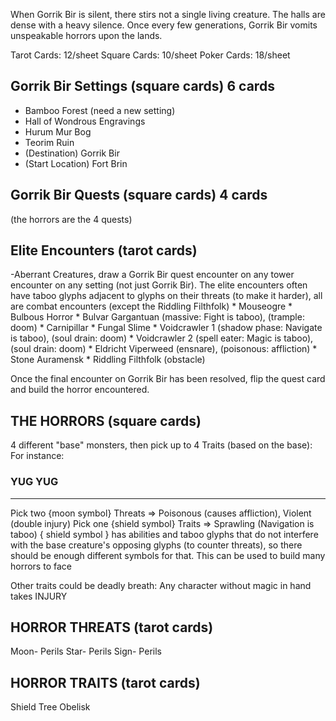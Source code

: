 When Gorrik Bir is silent, there stirs not a single living creature. The halls are dense with a heavy silence.
Once every few generations, Gorrik Bir vomits unspeakable horrors upon the lands.

Tarot Cards: 12/sheet
Square Cards: 10/sheet
Poker Cards: 18/sheet
## Gorrik Bir Settings (square cards) 6 cards
- Bamboo Forest (need a new setting)
- Hall of Wondrous Engravings
- Hurum Mur Bog
- Teorim Ruin
- (Destination) Gorrik Bir
- (Start Location) Fort Brin

## Gorrik Bir Quests (square cards) 4 cards
(the horrors are the 4 quests)

## Elite Encounters (tarot cards)
-Aberrant Creatures, draw a Gorrik Bir quest encounter on any tower encounter on any setting (not just Gorrik Bir). The elite encounters often have taboo glyphs adjacent to glyphs on their threats (to make it harder), all are combat encounters (except the Riddling Filthfolk)
	* Mouseogre
	* Bulbous Horror
	* Bulvar Gargantuan (massive: Fight is taboo), (trample: doom)
	* Carnipillar
	* Fungal Slime
	* Voidcrawler 1 (shadow phase: Navigate is taboo), (soul drain: doom)
	* Voidcrawler 2 (spell eater: Magic is taboo), (soul drain: doom)
	* Eldricht Viperweed (ensnare), (poisonous: affliction)
	* Stone Auramensk
	* Riddling Filthfolk (obstacle)

Once the final encounter on Gorrik Bir has been resolved, flip the quest card and build the horror encountered.

## THE HORRORS (square cards)

4 different "base" monsters, then pick up to 4 Traits (based on the base):
For instance:

### YUG YUG
-------
Pick two {moon symbol} Threats => Poisonous (causes affliction), Violent (double injury)
Pick one {shield symbol} Traits => Sprawling (Navigation is taboo)
	{ shield symbol } has abilities and taboo glyphs that do not interfere with the base creature's opposing glyphs (to counter threats), so there should be enough different symbols for that.
This can be used to build many horrors to face

Other traits could be deadly breath:
Any character without magic in hand takes INJURY 

## HORROR THREATS (tarot cards)
Moon- Perils
Star- Perils
Sign- Perils

## HORROR TRAITS (tarot cards)
Shield
Tree
Obelisk